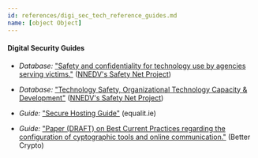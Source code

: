 ```yaml
---
id: references/digi_sec_tech_reference_guides.md
name: [object Object]
---
```


#### Digital Security Guides

  * *Database:* ["Safety and confidentiality for technology use by agencies serving victims."](http://tools.nnedv.org/tipsheets-charts) ([NNEDV's Safety Net Project](http://tools.nnedv.org/acknowledgements))

  * *Database:* ["Technology Safety, Organizational Technology Capacity & Development"](http://nnedv.org/resources/safetynetdocs/154-organizational-technology-capacity-development.html) ([NNEDV's Safety Net Project](http://tools.nnedv.org/acknowledgements))

  * *Guide:* ["Secure Hosting Guide"](https://learn.equalit.ie/wiki/Secure_hosting_guide) (equalit.ie)

  * *Guide:* ["Paper (DRAFT) on Best Current Practices regarding the configuration of cyptographic tools and online communication."](https://bettercrypto.org/) (Better Crypto)

